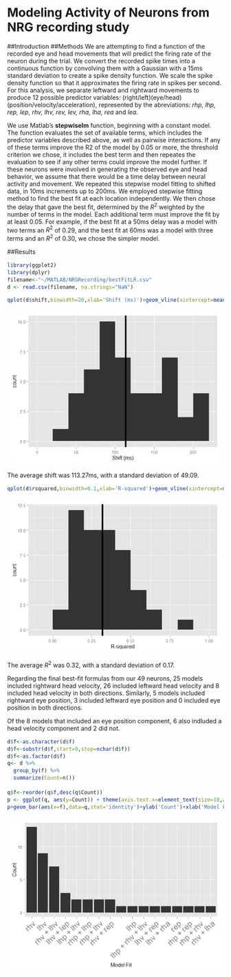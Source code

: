 # Modeling Activity of Neurons from NRG recording study
##Introduction
##Methods
We are attempting to find a function of the recorded eye and head movements that will predict the firing rate of the neuron during the trial. We convert the recorded spike times into a continuous function by convolving them with a Gaussian with a 15ms standard deviation to create a spike density function. We scale the spike density function so that it approximates the firing rate in spikes per second. For this analysis, we separate leftward and rightward movements to produce 12 possible predictor variables: (right/left)(eye/head)(position/velocity/acceleration), represented by the abreviations: *rhp, lhp, rep, lep, rhv, lhv, rev, lev, rha, lha, rea* and *lea*. 

We use Matlab’s **stepwiselm** function, beginning with a constant model. The function evaluates the set of available terms, which includes the predictor variables described above, as well as pairwise interactions. If any of these terms improve the R2 of the model by 0.05 or more, the threshold criterion we chose, it includes the best term and then repeates the evaluation to see if any other terms could improve the model further. If these neurons were involved in generating the observed eye and head behavior, we assume that there would be a time delay between neural activity and movement. We repeated this stepwise model fitting to shifted data, in 10ms increments up to 200ms. We employed stepwise fitting method to find the best fit at each location independently. We then chose the delay that gave the best fit, determined by the $R^2$ weighted by the number of terms in the model. Each additional term must improve the fit by at least 0.05. For example, if the best fit at a 50ms delay was a model with two terms an $R^2$ of 0.29, and the best fit at 60ms was a model with three terms and an $R^2$ of 0.30, we chose the simpler model.

##Results


```r
library(ggplot2)
library(dplyr)
filename<-"~/MATLAB/NRGRecording/bestFitLR.csv"
d <- read.csv(filename, na.strings="NaN")
```



```r
qplot(d$shift,binwidth=20,xlab='Shift (ms)')+geom_vline(xintercept=mean(d$shift),size=2)
```

![](NRGRecord_files/figure-html/shift_histogram-1.png) 

The average shift was 113.27ms, with a standard deviation of 49.09. 


```r
qplot(d$rsquared,binwidth=0.1,xlab='R-squared')+geom_vline(xintercept=mean(d$rsquared),size=2)
```

![](NRGRecord_files/figure-html/rsquared_histogram-1.png) 


The average $R^2$ was 0.32, with a standard deviation of 0.17.



Regarding the final best-fit formulas from our 49 neurons, 25 models included rightward head velocity, 26 included leftward head velocity and 8 included head velocity in both directions. Similarly, 5 models included rightward eye position, 3 included leftward eye position and 0 included eye position in both directions. 

Of the 8 models that included an eye position component, 6 also indluded a head velocity component and 2 did not. 


```r
d$f<-as.character(d$f)
d$f<-substr(d$f,start=9,stop=nchar(d$f))
d$f<-as.factor(d$f)
q<- d %>%
  group_by(f) %>%
  summarize(Count=n())

q$f<-reorder(q$f,desc(q$Count))
p <- ggplot(q, aes(y=Count)) + theme(axis.text.x=element_text(size=18,angle=45, hjust=1))
p+geom_bar(aes(x=f),data=q,stat='identity')+ylab('Count')+xlab('Model Fit')
```

![](NRGRecord_files/figure-html/modelcount-1.png) 
